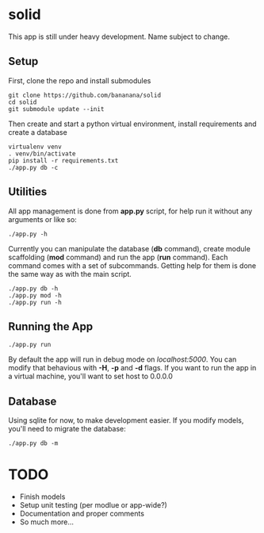 # solid

This app is still under heavy development. Name subject to change.

## Setup

First, clone the repo and install submodules

    git clone https://github.com/bananana/solid
    cd solid
    git submodule update --init

Then create and start  a python virtual environment, install requirements and create a database

    virtualenv venv
    . venv/bin/activate
    pip install -r requirements.txt
    ./app.py db -c

## Utilities

All app management is done from **app.py** script, for help run it without any arguments or like so:

    ./app.py -h

Currently you can manipulate the database (**db** command), create module scaffolding (**mod** command) and run the app (**run** command). Each command comes with a set of subcommands. Getting help for them is done the same way as with the main script.

    ./app.py db -h
    ./app.py mod -h
    ./app.py run -h

## Running the App

    ./app.py run

By default the app will run in debug mode on *localhost:5000*. You can modify that behavious with **-H**, **-p** and **-d** flags. If you want to run the app in a virtual machine, you'll want to set host to 0.0.0.0

## Database
Using sqlite for now, to make development easier. If you modify models, you'll need to migrate the database:

    ./app.py db -m

# TODO
* Finish models
* Setup unit testing (per modlue or app-wide?)
* Documentation and proper comments
* So much more...
